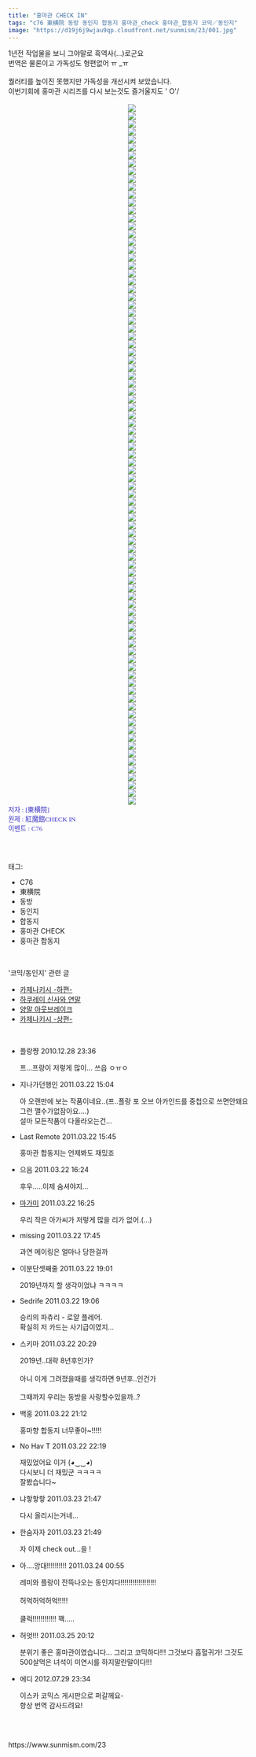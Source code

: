 ```yaml
---
title: "홍마관 CHECK IN"
tags: "c76 東横院 동방 동인지 합동지 홍마관_check 홍마관_합동지 코믹／동인지"
image: "https://d19j6j9wjau9qp.cloudfront.net/sunmism/23/001.jpg"
---
```

<div class="article">
<div class="jb-article"><div>
1년전 작업물을 보니 그야말로 흑역사(...)로군요<br/>
번역은 물론이고 가독성도 형편없어 ㅠ _ㅠ<br/>
<br/>
퀄러티를 높이진 못했지만 가독성을 개선시켜 보았습니다.<br/>
이번기회에 홍마관 시리즈를 다시 보는것도 즐거울지도 ' O'/<br/>
<br/>
<div class="imageblock center" style="text-align: center; clear: both;"><img src="{{ site.imgserver8 }}/sunmism/23/001.jpg"/></div>
<div class="imageblock center" style="text-align: center; clear: both;"><img src="{{ site.imgserver8 }}/sunmism/23/002.jpg"/></div>
<div class="imageblock center" style="text-align: center; clear: both;"><img src="{{ site.imgserver8 }}/sunmism/23/003.jpg"/></div>
<div class="imageblock center" style="text-align: center; clear: both;"><img src="{{ site.imgserver8 }}/sunmism/23/004.jpg"/></div>
<div class="imageblock center" style="text-align: center; clear: both;"><img src="{{ site.imgserver8 }}/sunmism/23/005.jpg"/></div>
<div class="imageblock center" style="text-align: center; clear: both;"><img src="{{ site.imgserver8 }}/sunmism/23/006.jpg"/></div>
<div class="imageblock center" style="text-align: center; clear: both;"><img src="{{ site.imgserver8 }}/sunmism/23/007.jpg"/></div>
<div class="imageblock center" style="text-align: center; clear: both;"><img src="{{ site.imgserver8 }}/sunmism/23/008.jpg"/></div>
<div class="imageblock center" style="text-align: center; clear: both;"><img src="{{ site.imgserver8 }}/sunmism/23/009.jpg"/></div>
<div class="imageblock center" style="text-align: center; clear: both;"><img src="{{ site.imgserver8 }}/sunmism/23/010.jpg"/></div>
<div class="imageblock center" style="text-align: center; clear: both;"><img src="{{ site.imgserver8 }}/sunmism/23/011.jpg"/></div>
<div class="imageblock center" style="text-align: center; clear: both;"><img src="{{ site.imgserver8 }}/sunmism/23/012.jpg"/></div>
<div class="imageblock center" style="text-align: center; clear: both;"><img src="{{ site.imgserver8 }}/sunmism/23/013.jpg"/></div>
<div class="imageblock center" style="text-align: center; clear: both;"><img src="{{ site.imgserver8 }}/sunmism/23/014.jpg"/></div>
<div class="imageblock center" style="text-align: center; clear: both;"><img src="{{ site.imgserver8 }}/sunmism/23/015.jpg"/></div>
<div class="imageblock center" style="text-align: center; clear: both;"><img src="{{ site.imgserver8 }}/sunmism/23/016.jpg"/></div>
<div class="imageblock center" style="text-align: center; clear: both;"><img src="{{ site.imgserver8 }}/sunmism/23/017.jpg"/></div>
<div class="imageblock center" style="text-align: center; clear: both;"><img src="{{ site.imgserver8 }}/sunmism/23/018.jpg"/></div>
<div class="imageblock center" style="text-align: center; clear: both;"><img src="{{ site.imgserver8 }}/sunmism/23/019.jpg"/></div>
<div class="imageblock center" style="text-align: center; clear: both;"><img src="{{ site.imgserver8 }}/sunmism/23/020.jpg"/></div>
<div class="imageblock center" style="text-align: center; clear: both;"><img src="{{ site.imgserver8 }}/sunmism/23/021.jpg"/></div>
<div class="imageblock center" style="text-align: center; clear: both;"><img src="{{ site.imgserver8 }}/sunmism/23/022.jpg"/></div>
<div class="imageblock center" style="text-align: center; clear: both;"><img src="{{ site.imgserver8 }}/sunmism/23/023.jpg"/></div>
<div class="imageblock center" style="text-align: center; clear: both;"><img src="{{ site.imgserver8 }}/sunmism/23/024.jpg"/></div>
<div class="imageblock center" style="text-align: center; clear: both;"><img src="{{ site.imgserver8 }}/sunmism/23/025.jpg"/></div>
<div class="imageblock center" style="text-align: center; clear: both;"><img src="{{ site.imgserver8 }}/sunmism/23/026.jpg"/></div>
<div class="imageblock center" style="text-align: center; clear: both;"><img src="{{ site.imgserver8 }}/sunmism/23/027.jpg"/></div>
<div class="imageblock center" style="text-align: center; clear: both;"><img src="{{ site.imgserver8 }}/sunmism/23/028.jpg"/></div>
<div class="imageblock center" style="text-align: center; clear: both;"><img src="{{ site.imgserver8 }}/sunmism/23/029.jpg"/></div>
<div class="imageblock center" style="text-align: center; clear: both;"><img src="{{ site.imgserver8 }}/sunmism/23/030.jpg"/></div>
<div class="imageblock center" style="text-align: center; clear: both;"><img src="{{ site.imgserver8 }}/sunmism/23/031.jpg"/></div>
<div class="imageblock center" style="text-align: center; clear: both;"><img src="{{ site.imgserver8 }}/sunmism/23/032.jpg"/></div>
<div class="imageblock center" style="text-align: center; clear: both;"><img src="{{ site.imgserver8 }}/sunmism/23/033.jpg"/></div>
<div class="imageblock center" style="text-align: center; clear: both;"><img src="{{ site.imgserver8 }}/sunmism/23/034.jpg"/></div>
<div class="imageblock center" style="text-align: center; clear: both;"><img src="{{ site.imgserver8 }}/sunmism/23/035.jpg"/></div>
<div class="imageblock center" style="text-align: center; clear: both;"><img src="{{ site.imgserver8 }}/sunmism/23/036.jpg"/></div>
<div class="imageblock center" style="text-align: center; clear: both;"><img src="{{ site.imgserver8 }}/sunmism/23/037.jpg"/></div>
<div class="imageblock center" style="text-align: center; clear: both;"><img src="{{ site.imgserver8 }}/sunmism/23/038.jpg"/></div>
<div class="imageblock center" style="text-align: center; clear: both;"><img src="{{ site.imgserver8 }}/sunmism/23/039.jpg"/></div>
<div class="imageblock center" style="text-align: center; clear: both;"><img src="{{ site.imgserver8 }}/sunmism/23/040.jpg"/></div>
<div class="imageblock center" style="text-align: center; clear: both;"><img src="{{ site.imgserver8 }}/sunmism/23/041.jpg"/></div>
<div class="imageblock center" style="text-align: center; clear: both;"><img src="{{ site.imgserver8 }}/sunmism/23/042.jpg"/></div>
<div class="imageblock center" style="text-align: center; clear: both;"><img src="{{ site.imgserver8 }}/sunmism/23/043.jpg"/></div>
<div class="imageblock center" style="text-align: center; clear: both;"><img src="{{ site.imgserver8 }}/sunmism/23/044.jpg"/></div>
<div class="imageblock center" style="text-align: center; clear: both;"><img src="{{ site.imgserver8 }}/sunmism/23/045.jpg"/></div>
<div class="imageblock center" style="text-align: center; clear: both;"><img src="{{ site.imgserver8 }}/sunmism/23/046.jpg"/></div>
<div class="imageblock center" style="text-align: center; clear: both;"><img src="{{ site.imgserver8 }}/sunmism/23/047.jpg"/></div>
<div class="imageblock center" style="text-align: center; clear: both;"><img src="{{ site.imgserver8 }}/sunmism/23/048.jpg"/></div>
<div class="imageblock center" style="text-align: center; clear: both;"><img src="{{ site.imgserver8 }}/sunmism/23/049.jpg"/></div>
<div class="imageblock center" style="text-align: center; clear: both;"><img src="{{ site.imgserver8 }}/sunmism/23/050.jpg"/></div>
<div class="imageblock center" style="text-align: center; clear: both;"><img src="{{ site.imgserver8 }}/sunmism/23/051.jpg"/></div>
<div class="imageblock center" style="text-align: center; clear: both;"><img src="{{ site.imgserver8 }}/sunmism/23/052.jpg"/></div>
<div class="imageblock center" style="text-align: center; clear: both;"><img src="{{ site.imgserver8 }}/sunmism/23/053.jpg"/></div>
<div class="imageblock center" style="text-align: center; clear: both;"><img src="{{ site.imgserver8 }}/sunmism/23/054.jpg"/></div>
<div class="imageblock center" style="text-align: center; clear: both;"><img src="{{ site.imgserver8 }}/sunmism/23/055.jpg"/></div>
<div class="imageblock center" style="text-align: center; clear: both;"><img src="{{ site.imgserver8 }}/sunmism/23/056.jpg"/></div>
<div class="imageblock center" style="text-align: center; clear: both;"><img src="{{ site.imgserver8 }}/sunmism/23/057.jpg"/></div>
<div class="imageblock center" style="text-align: center; clear: both;"><img src="{{ site.imgserver8 }}/sunmism/23/058.jpg"/></div>
<div class="imageblock center" style="text-align: center; clear: both;"><img src="{{ site.imgserver8 }}/sunmism/23/059.jpg"/></div>
<div class="imageblock center" style="text-align: center; clear: both;"><img src="{{ site.imgserver8 }}/sunmism/23/060.jpg"/></div>
<div class="imageblock center" style="text-align: center; clear: both;"><img src="{{ site.imgserver8 }}/sunmism/23/061.jpg"/></div>
<div class="imageblock center" style="text-align: center; clear: both;"><img src="{{ site.imgserver8 }}/sunmism/23/062.jpg"/></div>
<div class="imageblock center" style="text-align: center; clear: both;"><img src="{{ site.imgserver8 }}/sunmism/23/063.jpg"/></div>
<div class="imageblock center" style="text-align: center; clear: both;"><img src="{{ site.imgserver8 }}/sunmism/23/064.jpg"/></div>
<div class="imageblock center" style="text-align: center; clear: both;"><img src="{{ site.imgserver8 }}/sunmism/23/065.jpg"/></div>
<div class="imageblock center" style="text-align: center; clear: both;"><img src="{{ site.imgserver8 }}/sunmism/23/066.jpg"/></div>
<div class="imageblock center" style="text-align: center; clear: both;"><img src="{{ site.imgserver8 }}/sunmism/23/067.jpg"/></div>
<div class="imageblock center" style="text-align: center; clear: both;"><img src="{{ site.imgserver8 }}/sunmism/23/068.jpg"/></div>
<div class="imageblock center" style="text-align: center; clear: both;"><img src="{{ site.imgserver8 }}/sunmism/23/069.jpg"/></div>
<div class="imageblock center" style="text-align: center; clear: both;"><img src="{{ site.imgserver8 }}/sunmism/23/070.jpg"/></div>
<div class="imageblock center" style="text-align: center; clear: both;"><img src="{{ site.imgserver8 }}/sunmism/23/071.jpg"/></div>
<div class="imageblock center" style="text-align: center; clear: both;"><img src="{{ site.imgserver8 }}/sunmism/23/072.jpg"/></div>
<div class="imageblock center" style="text-align: center; clear: both;"><img src="{{ site.imgserver8 }}/sunmism/23/073.jpg"/></div>
<div class="imageblock center" style="text-align: center; clear: both;"><img src="{{ site.imgserver8 }}/sunmism/23/074.jpg"/></div>
<div class="imageblock center" style="text-align: center; clear: both;"><img src="{{ site.imgserver8 }}/sunmism/23/075.jpg"/></div>
<div class="imageblock center" style="text-align: center; clear: both;"><img src="{{ site.imgserver8 }}/sunmism/23/076.jpg"/></div>
<div class="imageblock center" style="text-align: center; clear: both;"><img src="{{ site.imgserver8 }}/sunmism/23/077.jpg"/></div>
<div class="imageblock center" style="text-align: center; clear: both;"><img src="{{ site.imgserver8 }}/sunmism/23/078.jpg"/></div>
<div class="imageblock center" style="text-align: center; clear: both;"><img src="{{ site.imgserver8 }}/sunmism/23/079.jpg"/></div>
<div class="imageblock center" style="text-align: center; clear: both;"><img src="{{ site.imgserver8 }}/sunmism/23/080.jpg"/></div>
<div class="imageblock center" style="text-align: center; clear: both;"><img src="{{ site.imgserver8 }}/sunmism/23/081.jpg"/></div>
<div class="imageblock center" style="text-align: center; clear: both;"><img src="{{ site.imgserver8 }}/sunmism/23/082.jpg"/></div>
<div class="imageblock center" style="text-align: center; clear: both;"><img src="{{ site.imgserver8 }}/sunmism/23/083.jpg"/></div>
<div class="imageblock center" style="text-align: center; clear: both;"><img src="{{ site.imgserver8 }}/sunmism/23/084.jpg"/></div>
<div class="imageblock center" style="text-align: center; clear: both;"><img src="{{ site.imgserver8 }}/sunmism/23/085.jpg"/></div>
<div class="imageblock center" style="text-align: center; clear: both;"><img src="{{ site.imgserver8 }}/sunmism/23/086.jpg"/></div>
<div class="imageblock center" style="text-align: center; clear: both;"><img src="{{ site.imgserver8 }}/sunmism/23/087.jpg"/></div>
<div class="imageblock center" style="text-align: center; clear: both;"><img src="{{ site.imgserver8 }}/sunmism/23/088.jpg"/></div>
<div class="imageblock center" style="text-align: center; clear: both;"><img src="{{ site.imgserver8 }}/sunmism/23/089.jpg"/></div>
<font color="#3a32c3"><span style="font-size: 10pt;"><span style="font-family: Dotum;"><span style="font-family: Dotum;"><span style="font-size: 10pt;"><span style="font-size: 10pt;">저자 : [東横院]<br/>
</span></span></span></span></span></font><font color="#3a32c3"><span style="font-size: 10pt;"><span style="font-family: Dotum;"><span style="font-family: Dotum;"><span style="font-size: 10pt;"><span style="font-size: 10pt;">원제 : 紅魔館CHECK IN</span></span></span></span></span><br/>
</font><span style="font-size: 10pt; color: rgb(58, 50, 195);"><span style="font-family: Dotum;"><span style="font-family: Dotum;"><span style="font-size: 10pt;"><span style="font-size: 10pt;">이벤트 : C76<br/>
</span></span></span></span></span><br/>
</div><div style="text-align:center;margin:10px 0 10px 0;clear:both"><div style="display:inline;text-align:center;">
</div><div style="display:inline;text-align:center;">
</div></div> </div></div><br/>
<div class="tagTrail">
<p>태그: </p>
<ul>
<li>C76</li>
<li>東横院</li>
<li>동방</li>
<li>동인지</li>
<li>합동지</li>
<li>홍마관 CHECK</li>
<li>홍마관 합동지</li>
</ul>
</div><br/>
<div class="another">
<p>'코믹/동인지' 관련 글</p>
<ul>
<li><a href="/sunmism_2059">카제나키시 -하편-</a></li>
<li><a href="/sunmism_2058">하쿠레이 신사와 연말</a></li>
<li><a href="/sunmism_2049">양말 아웃브레이크</a></li>
<li><a href="/sunmism_2047">카제나키시 -상편-</a></li>
</ul>
</div><br/>
<div class="jb-discuss-list jb-discuss-list-comment">
<ul class="jb-discuss-list-level-1">
<li class="rp_general" id="comment5328603">
<div class="jb-discuss jb-discuss-comment">
<div class="jb-discuss-information jb-discuss-information-comment">
<span class="jb-discuss-information-name">플랑쨩</span>
<span class="jb-discuss-information-date">2010.12.28 23:36 </span>
</div>
<p class="jb-discuss-content jb-discuss-content-comment">프...프랑이 저렇게 많이... 쓰읍 ㅇㅠㅇ</p>
</div>
</li>
<li class="rp_general" id="comment5777438">
<div class="jb-discuss jb-discuss-comment">
<div class="jb-discuss-information jb-discuss-information-comment">
<span class="jb-discuss-information-name">지나가던행인</span>
<span class="jb-discuss-information-date">2011.03.22 15:04 </span>
</div>
<p class="jb-discuss-content jb-discuss-content-comment">아 오랜만에 보는 작품이네요..(프..플랑  포 오브 아카인드를 중첩으로 쓰면안돼요 그런 깰수가없잠아요....)<br/>
설마 모든작품이 다올라오는건...</p>
</div>
</li>
<li class="rp_general" id="comment5777581">
<div class="jb-discuss jb-discuss-comment">
<div class="jb-discuss-information jb-discuss-information-comment">
<span class="jb-discuss-information-name">Last Remote</span>
<span class="jb-discuss-information-date">2011.03.22 15:45 </span>
</div>
<p class="jb-discuss-content jb-discuss-content-comment">홍마관 합동지는 언제봐도 재밌죠</p>
</div>
</li>
<li class="rp_general" id="comment5777693">
<div class="jb-discuss jb-discuss-comment">
<div class="jb-discuss-information jb-discuss-information-comment">
<span class="jb-discuss-information-name">으음</span>
<span class="jb-discuss-information-date">2011.03.22 16:24 </span>
</div>
<p class="jb-discuss-content jb-discuss-content-comment">후우.....이제 숨셔야지...</p>
</div>
</li>
<li class="rp_general" id="comment5777699">
<div class="jb-discuss jb-discuss-comment">
<div class="jb-discuss-information jb-discuss-information-comment">
<span class="jb-discuss-information-name"> <a href="http://magamikyo.egloos.com" onclick="return openLinkInNewWindow(this)">마가미</a></span>
<span class="jb-discuss-information-date">2011.03.22 16:25 </span>
</div>
<p class="jb-discuss-content jb-discuss-content-comment">우리 작은 아가씨가 저렇게 많을 리가 없어.(...)</p>
</div>
</li>
<li class="rp_general" id="comment5777916">
<div class="jb-discuss jb-discuss-comment">
<div class="jb-discuss-information jb-discuss-information-comment">
<span class="jb-discuss-information-name">missing</span>
<span class="jb-discuss-information-date">2011.03.22 17:45 </span>
</div>
<p class="jb-discuss-content jb-discuss-content-comment">과연 메이링은 얼마나 당한걸까</p>
</div>
</li>
<li class="rp_general" id="comment5778135">
<div class="jb-discuss jb-discuss-comment">
<div class="jb-discuss-information jb-discuss-information-comment">
<span class="jb-discuss-information-name">이분단셋째줄</span>
<span class="jb-discuss-information-date">2011.03.22 19:01 </span>
</div>
<p class="jb-discuss-content jb-discuss-content-comment">2019년까지 할 생각이었냐 ㅋㅋㅋㅋ</p>
</div>
</li>
<li class="rp_general" id="comment5778159">
<div class="jb-discuss jb-discuss-comment">
<div class="jb-discuss-information jb-discuss-information-comment">
<span class="jb-discuss-information-name">Sedrife</span>
<span class="jb-discuss-information-date">2011.03.22 19:06 </span>
</div>
<p class="jb-discuss-content jb-discuss-content-comment">승리의 파츄리 - 로얄 플레어.<br/>
확실히 저 카드는 사기급이였지...</p>
</div>
</li>
<li class="rp_general" id="comment5778436">
<div class="jb-discuss jb-discuss-comment">
<div class="jb-discuss-information jb-discuss-information-comment">
<span class="jb-discuss-information-name">스키마</span>
<span class="jb-discuss-information-date">2011.03.22 20:29 </span>
</div>
<p class="jb-discuss-content jb-discuss-content-comment">2019년..대략 8년후인가?<br/>
<br/>
아니 이게 그려졌을때를 생각하면 9년후..인건가<br/>
<br/>
그때까지 우리는 동방을 사랑할수있을까..?</p>
</div>
</li>
<li class="rp_general" id="comment5778566">
<div class="jb-discuss jb-discuss-comment">
<div class="jb-discuss-information jb-discuss-information-comment">
<span class="jb-discuss-information-name">백홍</span>
<span class="jb-discuss-information-date">2011.03.22 21:12 </span>
</div>
<p class="jb-discuss-content jb-discuss-content-comment">홍마향 합동지 너무좋아~!!!!!</p>
</div>
</li>
<li class="rp_general" id="comment5778957">
<div class="jb-discuss jb-discuss-comment">
<div class="jb-discuss-information jb-discuss-information-comment">
<span class="jb-discuss-information-name">No Hav T</span>
<span class="jb-discuss-information-date">2011.03.22 22:19 </span>
</div>
<p class="jb-discuss-content jb-discuss-content-comment">재밌었어요 이거 (◕‿‿◕)<br/>
 다시보니 더 재밌군 ㅋㅋㅋㅋ<br/>
잘봤습니다~</p>
</div>
</li>
<li class="rp_general" id="comment5783906">
<div class="jb-discuss jb-discuss-comment">
<div class="jb-discuss-information jb-discuss-information-comment">
<span class="jb-discuss-information-name">냐핳핳핳</span>
<span class="jb-discuss-information-date">2011.03.23 21:47 </span>
</div>
<p class="jb-discuss-content jb-discuss-content-comment">다시 올리시는거네...</p>
</div>
</li>
<li class="rp_general" id="comment5783913">
<div class="jb-discuss jb-discuss-comment">
<div class="jb-discuss-information jb-discuss-information-comment">
<span class="jb-discuss-information-name">한숨자자</span>
<span class="jb-discuss-information-date">2011.03.23 21:49 </span>
</div>
<p class="jb-discuss-content jb-discuss-content-comment">자 이제 check out...을 !</p>
</div>
</li>
<li class="rp_general" id="comment5784639">
<div class="jb-discuss jb-discuss-comment">
<div class="jb-discuss-information jb-discuss-information-comment">
<span class="jb-discuss-information-name">아....앙대!!!!!!!!!!</span>
<span class="jb-discuss-information-date">2011.03.24 00:55 </span>
</div>
<p class="jb-discuss-content jb-discuss-content-comment">레미와 플랑이 잔뜩나오는 동인지다!!!!!!!!!!!!!!!!!!<br/>
<br/>
허억허억허억!!!!!<br/>
<br/>
쿨럭!!!!!!!!!!!! 꽥.....</p>
</div>
</li>
<li class="rp_general" id="comment5794328">
<div class="jb-discuss jb-discuss-comment">
<div class="jb-discuss-information jb-discuss-information-comment">
<span class="jb-discuss-information-name">허엇!!!</span>
<span class="jb-discuss-information-date">2011.03.25 20:12 </span>
</div>
<p class="jb-discuss-content jb-discuss-content-comment">분위기 좋은 홍마관이였습니다...  그리고 코믹하다!!! 그것보다 흡혈귀가! 그것도 500살먹은 녀석이 미연시를 하지말란말이다!!!</p>
</div>
</li>
<li class="rp_general" id="comment11266505">
<div class="jb-discuss jb-discuss-comment">
<div class="jb-discuss-information jb-discuss-information-comment">
<span class="jb-discuss-information-name">에디</span>
<span class="jb-discuss-information-date">2012.07.29 23:34 </span>
</div>
<p class="jb-discuss-content jb-discuss-content-comment">이스카 코믹스 게시판으로 퍼갈께요-<br/>
항상 번역 감사드려요!</p>
</div>
</li>
</ul>
</div><br/>
<br/>
<p id="refer">https://www.sunmism.com/23</p>
<br/>
